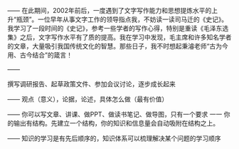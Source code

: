 ——
在此期间，2002年前后，一度遇到了文字写作能力和思想提炼水平的上升“瓶颈”。一位早年从事文字工作的领导指点我，不妨读一读司马迁的《史记》。我学习了一段时间的《史记》，参考一些学者的写作心得，特别是重读《毛泽东选集》之后，文字写作水平有了质的提高。我在学习中发现，毛主席和许多知名学者的文章，大量吸引我国传统文化的智慧。那些日子，我不时想起秉濬老师“古为今用、古今结合”的箴言！

——

撰写调研报告、起草政策文件、参加会议讨论，逐步成长起来

——
观点（意义），论据，论述，具体怎么做（最有价值）

——
你可以写文章、讲课、做PPT、做读书笔记、做导图，只有一个要求 一一 你的输出有结构。先建立一个结构，你的知识和信息量会自动吸附在结构之上。

——
知识的学习是有先后顺序的，知识体系可以梳理解决某个问题的学习顺序